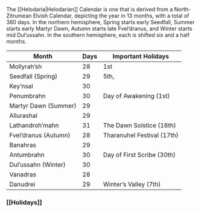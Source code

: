The [[Helodaria|Helodarian]] Calendar is one that is derived from a North-Zitrumean Elvish Calendar, depicting the year in 13 months, with a total of 380 days. In the northern hemisphere, Spring starts early Seedfall, Summer starts early Martyr Dawn, Autumn starts late Fvel’dranus, and Winter starts mid Dul’ussahn. In the southern hemisphere, each is shifted six and a half months. 

| Month                | Days | Important Holidays         |
| -------------------- | ---- | -------------------------- |
| Mollyrah’sh          | 28   | 1st                        |
| Seedfall (Spring)    | 29   | 5th,                       |
| Key’nsal             | 30   |                            |
| Penumbrahn           | 30   | Day of Awakening (1st)     |
| Martyr Dawn (Summer) | 29   |                            |
| Allurashal           | 29   |                            |
| Lathandroh’mahn      | 31   | The Dawn Solstice (16th)   |
| Fvel’dranus (Autumn) | 28   | Tharanuhel Festival (17th) |
| Banahras             | 29   |                            |
| Antumbrahn           | 30   | Day of First Scribe (30th) |
| Dul’ussahn (Winter)  | 30   |                            |
| Vanadras             | 28   |                            |
| Danudrei             | 29   | Winter’s Valley (7th)      |
### [[Holidays]]